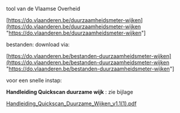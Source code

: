 tool van de Vlaamse Overheid  

\[<https://do.vlaanderen.be/duurzaamheidsmeter-wijken](https://do.vlaanderen.be/duurzaamheidsmeter-wijken> "<https://do.vlaanderen.be/duurzaamheidsmeter-wijken>"\]

bestanden: download via:  

\[<https://do.vlaanderen.be/bestanden-duurzaamheidsmeter-wijken](https://do.vlaanderen.be/bestanden-duurzaamheidsmeter-wijken> "<https://do.vlaanderen.be/bestanden-duurzaamheidsmeter-wijken>"\]

voor een snelle instap:  

**Handleiding Quickscan duurzame wijk** : zie bijlage

[Handleiding_Quickscan_Duurzame_Wijken_v1.1(1).pdf](best/Handleiding_Quickscan_Duurzame_Wijken_v1.1%281%29.pdf)

